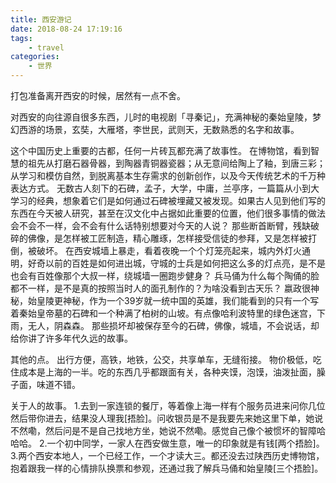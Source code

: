 ```yaml
---
title: 西安游记
date: 2018-08-24 17:19:16
tags:
    - travel
categories:
    - 世界
---
```


打包准备离开西安的时候，居然有一点不舍。

<!-- more -->

对西安的向往源自很多东西，儿时的电视剧「寻秦记」，充满神秘的秦始皇陵，梦幻西游的场景，玄奘，大雁塔，李世民，武则天，无数熟悉的名字和故事。

这个中国历史上重要的古都，任何一片砖瓦都充满了故事性。
在博物馆，看到智慧的祖先从打磨石器骨器，到陶器青铜器瓷器；从无意间给陶上了釉，到唐三彩；从学习和模仿自然，到脱离基本生存需求的创新创作，以及今天传统艺术的千万种表达方式。
无数古人刻下的石碑，孟子，大学，中庸，兰亭序，一篇篇从小到大学习的经典，想象着它们是如何通过石碑被埋藏又被发现。如果古人见到他们写的东西在今天被人研究，甚至在汉文化中占据如此重要的位置，他们很多事情的做法会不会不一样，会不会有什么话特别想要对今天的人说？
那些断首断臂，残缺破碎的佛像，是怎样被工匠制造，精心雕琢，怎样接受信徒的参拜，又是怎样被打倒，被破坏。
在西安城墙上暴走，看着夜晚一个个灯笼亮起来，城内外灯火通明，好奇以前的百姓是如何进出城，守城的士兵是如何把这么多的灯点亮，是不是也会有百姓像那个大叔一样，绕城墙一圈跑步健身？
兵马俑为什么每个陶俑的脸都不一样，是不是真的按照当时人的面孔制作的？为啥没看到古天乐？
嬴政很神秘，始皇陵更神秘，作为一个39岁就一统中国的英雄，我们能看到的只有一个写着秦始皇帝墓的石碑和一个种满了柏树的山坡。有点像哈利波特里的绿色迷宫，下雨，无人，阴森森。
那些损坏却被保存至今的石碑，佛像，城墙，不会说话，却给你讲了许多年代久远的故事。

其他的点。
出行方便，高铁，地铁，公交，共享单车，无缝衔接。
物价极低，吃住成本是上海的一半。吃的东西几乎都跟面有关，各种夹馍，泡馍，油泼扯面，臊子面，味道不错。

关于人的故事。
1.去到一家连锁的餐厅，等着像上海一样有个服务员进来问你几位然后带你进去，结果没人理我[捂脸]。问收银员是不是我要先来她这里下单，她说不然嘞，然后问是不是自己找地方坐，她说不然嘞。感觉自己像个被惯坏的智障哈哈哈。
2.一个初中同学，一家人在西安做生意，唯一的印象就是有钱[两个捂脸]。
3.两个西安本地人，一个已经工作，一个才读大三。都还没去过陕西历史博物馆，抱着跟我一样的心情排队换票和参观，还通过我了解兵马俑和始皇陵[三个捂脸]。
